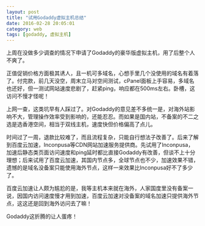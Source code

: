 ```yaml
---
layout: post
title: "试用Godaddy虚拟主机总结"
date: 2016-02-28 20:05:01
category: web
tags: [godaddy, 虚拟主机]
---
```

上周在没做多少调查的情况下申请了Godaddy的豪华版虚拟主机，用了后整个人不爽了。  

正值促销价格方面极其诱人，且一机可多域名，心想手里几个没使用的域名有着落了。付完款，前几天没空，周末立马对空间测试，cPanel面板上手容易，多域名也还好，但一测试网站速度悲剧了，赶紧ping，响应都在500ms左右。卧槽，这访问不慢才怪呢！<!-- more -->  

上网一查，这类坑早有人踩过了。对Godaddy的意见差不多统一是，对海外站影响不大，管理操作效率受到影响的，还能忍忍。而如果是国内站，不备案的不二之选是选香港空间，相当于双线主机，速度快但价格偏高了点儿。  

时间过了一周，退款比较难了，而且流程复杂，只能自行想法子改善了。后来了解到百度云加速，Inconpusa等CDN网站加速服务提供商。先试用了Inconpusa，加速后静态类页面访问速度和ping延时都比直接Godaddy有改善，但谈不上十分理想；后来试用了百度云加速，其国内节点多，全球节点也不少，加速效果不错，遗憾的是域名没备案只能使用海外节点，这样一来效果比Inconpusa好不了多少了。  

百度云加速让人颇为尴尬的是，我等主机本来就在海外，人家国度里没有备案一说，因国内访问速度慢才用到加速，百度云加速对没备案的域名加速只提供海外节点，这这还是回到海外访问去了嘛！  

Godaddy这折腾的让人蛋疼！  
